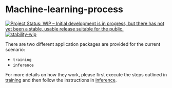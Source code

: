 # Machine-learning-process
[![Project Status: WIP – Initial development is in progress, but there has not yet been a stable, usable release suitable for the public.](https://www.repostatus.org/badges/latest/wip.svg)](https://www.repostatus.org/#wip)
[![stability-wip](https://img.shields.io/badge/stability-wip-lightgrey.svg)](https://github.com/mkenney/software-guides/blob/master/STABILITY-BADGES.md#work-in-progress)


There are two different application packages are provided for the current scenario:
- `training`
- `inference`

For more details on how they work, please first execute the steps outlined in [training](./training/README.md) and then follow the instructions in [inference](./inference/app-package/README.md).
